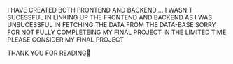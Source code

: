 I HAVE CREATED BOTH FRONTEND AND BACKEND....
I WASN'T SUCESSFUL IN LINKING UP THE FRONTEND AND BACKEND AS I WAS UNSUCESSFUL IN FETCHING THE DATA FROM THE DATA-BASE
SORRY FOR NOT FULLY COMPLETEING MY FINAL PROJECT IN THE LIMITED TIME 
PLEASE CONSIDER MY FINAL PROJECT

THANK YOU FOR READING🙏